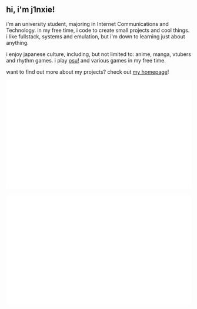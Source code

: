 ## hi, i'm j1nxie!

i'm an university student, majoring in Internet Communications and Technology. in my free time, i code to create small projects and cool things.
i like fullstack, systems and emulation, but i'm down to learning just about anything.

i enjoy japanese culture, including, but not limited to: anime, manga, vtubers and rhythm games.
i play [osu!](https://osu.ppy.sh) and various games in my free time.

want to find out more about my projects? check out [my homepage](https://j1nxie.github.io)!

![](https://raw.githubusercontent.com/j1nxie/github-stats/master/generated/overview.svg#gh-dark-mode-only)
![]()
![](https://raw.githubusercontent.com/j1nxie/github-stats/master/generated/languages.svg#gh-dark-mode-only)
![]()
<!---
j1nxie/j1nxie is a ✨ special ✨ repository because its `README.md` (this file) appears on your GitHub profile.
You can click the Preview link to take a look at your changes.
--->
